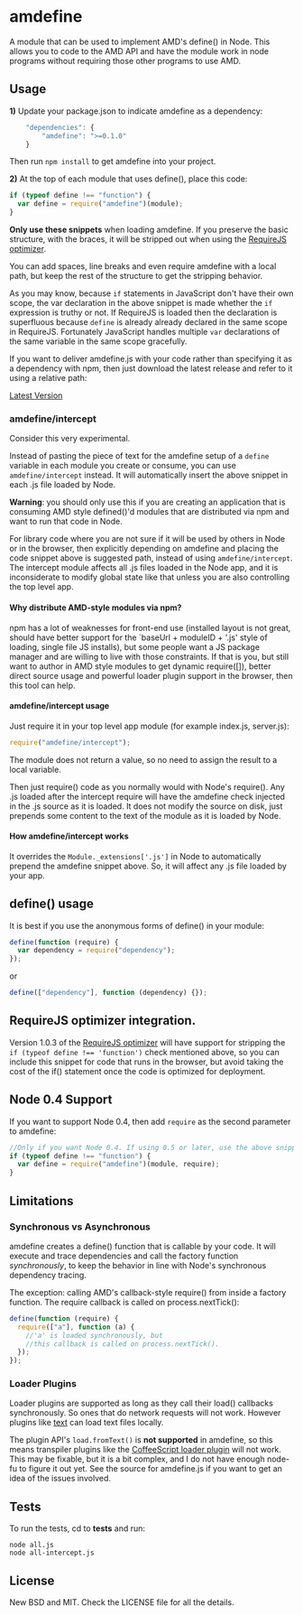 # amdefine

A module that can be used to implement AMD's define() in Node. This allows you to code to the AMD API and have the module work in node programs without requiring those other programs to use AMD.

## Usage

**1)** Update your package.json to indicate amdefine as a dependency:

```javascript
    "dependencies": {
        "amdefine": ">=0.1.0"
    }
```

Then run `npm install` to get amdefine into your project.

**2)** At the top of each module that uses define(), place this code:

```javascript
if (typeof define !== "function") {
  var define = require("amdefine")(module);
}
```

**Only use these snippets** when loading amdefine. If you preserve the basic structure, with the braces, it will be stripped out when using the [RequireJS optimizer](#optimizer).

You can add spaces, line breaks and even require amdefine with a local path, but keep the rest of the structure to get the stripping behavior.

As you may know, because `if` statements in JavaScript don't have their own scope, the var declaration in the above snippet is made whether the `if` expression is truthy or not. If RequireJS is loaded then the declaration is superfluous because `define` is already already declared in the same scope in RequireJS. Fortunately JavaScript handles multiple `var` declarations of the same variable in the same scope gracefully.

If you want to deliver amdefine.js with your code rather than specifying it as a dependency with npm, then just download the latest release and refer to it using a relative path:

[Latest Version](https://github.com/jrburke/amdefine/raw/latest/amdefine.js)

### amdefine/intercept

Consider this very experimental.

Instead of pasting the piece of text for the amdefine setup of a `define` variable in each module you create or consume, you can use `amdefine/intercept` instead. It will automatically insert the above snippet in each .js file loaded by Node.

**Warning**: you should only use this if you are creating an application that is consuming AMD style defined()'d modules that are distributed via npm and want to run that code in Node.

For library code where you are not sure if it will be used by others in Node or in the browser, then explicitly depending on amdefine and placing the code snippet above is suggested path, instead of using `amdefine/intercept`. The intercept module affects all .js files loaded in the Node app, and it is inconsiderate to modify global state like that unless you are also controlling the top level app.

#### Why distribute AMD-style modules via npm?

npm has a lot of weaknesses for front-end use (installed layout is not great, should have better support for the `baseUrl + moduleID + '.js' style of loading, single file JS installs), but some people want a JS package manager and are willing to live with those constraints. If that is you, but still want to author in AMD style modules to get dynamic require([]), better direct source usage and powerful loader plugin support in the browser, then this tool can help.

#### amdefine/intercept usage

Just require it in your top level app module (for example index.js, server.js):

```javascript
require("amdefine/intercept");
```

The module does not return a value, so no need to assign the result to a local variable.

Then just require() code as you normally would with Node's require(). Any .js loaded after the intercept require will have the amdefine check injected in the .js source as it is loaded. It does not modify the source on disk, just prepends some content to the text of the module as it is loaded by Node.

#### How amdefine/intercept works

It overrides the `Module._extensions['.js']` in Node to automatically prepend the amdefine snippet above. So, it will affect any .js file loaded by your app.

## define() usage

It is best if you use the anonymous forms of define() in your module:

```javascript
define(function (require) {
  var dependency = require("dependency");
});
```

or

```javascript
define(["dependency"], function (dependency) {});
```

## RequireJS optimizer integration. <a name="optimizer"></name>

Version 1.0.3 of the [RequireJS optimizer](http://requirejs.org/docs/optimization.html) will have support for stripping the `if (typeof define !== 'function')` check mentioned above, so you can include this snippet for code that runs in the browser, but avoid taking the cost of the if() statement once the code is optimized for deployment.

## Node 0.4 Support

If you want to support Node 0.4, then add `require` as the second parameter to amdefine:

```javascript
//Only if you want Node 0.4. If using 0.5 or later, use the above snippet.
if (typeof define !== "function") {
  var define = require("amdefine")(module, require);
}
```

## Limitations

### Synchronous vs Asynchronous

amdefine creates a define() function that is callable by your code. It will execute and trace dependencies and call the factory function _synchronously_, to keep the behavior in line with Node's synchronous dependency tracing.

The exception: calling AMD's callback-style require() from inside a factory function. The require callback is called on process.nextTick():

```javascript
define(function (require) {
  require(["a"], function (a) {
    //'a' is loaded synchronously, but
    //this callback is called on process.nextTick().
  });
});
```

### Loader Plugins

Loader plugins are supported as long as they call their load() callbacks synchronously. So ones that do network requests will not work. However plugins like [text](http://requirejs.org/docs/api.html#text) can load text files locally.

The plugin API's `load.fromText()` is **not supported** in amdefine, so this means transpiler plugins like the [CoffeeScript loader plugin](https://github.com/jrburke/require-cs) will not work. This may be fixable, but it is a bit complex, and I do not have enough node-fu to figure it out yet. See the source for amdefine.js if you want to get an idea of the issues involved.

## Tests

To run the tests, cd to **tests** and run:

```
node all.js
node all-intercept.js
```

## License

New BSD and MIT. Check the LICENSE file for all the details.
